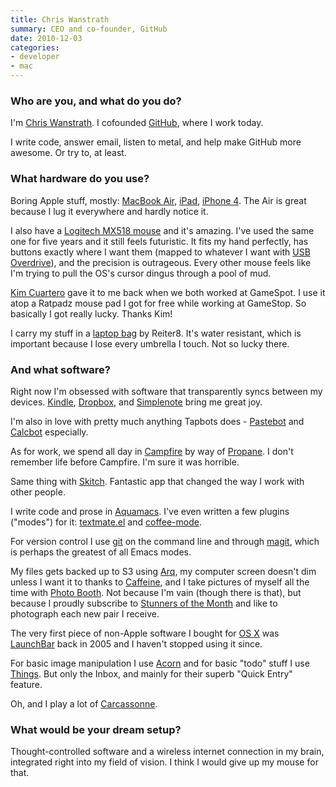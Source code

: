 ```yaml
---
title: Chris Wanstrath
summary: CEO and co-founder, GitHub
date: 2010-12-03
categories:
- developer
- mac
---
```


### Who are you, and what do you do?

I'm [Chris Wanstrath](http://chriswanstrath.com/ "Chris' website."). I cofounded [GitHub][], where I work today.

I write code, answer email, listen to metal, and help make GitHub more awesome. Or try to, at least.

### What hardware do you use?

Boring Apple stuff, mostly: [MacBook Air][macbook-air], [iPad][], [iPhone 4][iphone-4]. The Air is great because I lug it everywhere and hardly notice it.

I also have a [Logitech MX518 mouse][mx-518] and it's amazing. I've used the same one for five years and it still feels futuristic. It fits my hand perfectly, has buttons exactly where I want them (mapped to whatever I want with [USB Overdrive][usb-overdrive]), and the precision is outrageous. Every other mouse feels like I'm trying to pull the OS's cursor dingus through a pool of mud.

[Kim Cuartero](http://twitter.com/kcuartero "Kim's Twitter account.") gave it to me back when we both worked at GameSpot. I use it atop a Ratpadz mouse pad I got for free while working at GameStop. So basically I got really lucky. Thanks Kim!

I carry my stuff in a [laptop bag](http://www.flickr.com/photos/ozmm/4170583206/ "A photo of Chris' bag.") by Reiter8. It's water resistant, which is important because I lose every umbrella I touch. Not so lucky there.

### And what software?

Right now I'm obsessed with software that transparently syncs between my devices. [Kindle][kindle-mac], [Dropbox][], and [Simplenote][simplenote] bring me great joy.

I'm also in love with pretty much anything Tapbots does - [Pastebot][pastebot-ios] and [Calcbot][calcbot-ios] especially.

As for work, we spend all day in [Campfire][] by way of [Propane][]. I don't remember life before Campfire. I'm sure it was horrible.

Same thing with [Skitch][]. Fantastic app that changed the way I work with other people.

I write code and prose in [Aquamacs][]. I've even written a few plugins ("modes") for it: [textmate.el][textmate-el] and [coffee-mode][coffee-mode].

For version control I use [git][] on the command line and through [magit][], which is perhaps the greatest of all Emacs modes.

My files gets backed up to S3 using [Arq][], my computer screen doesn't dim unless I want it to thanks to [Caffeine][], and I take pictures of myself all the time with [Photo Booth][photo-booth]. Not because I'm vain (though there is that), but because I proudly subscribe to [Stunners of the Month](http://stunnerofthemonth.com/ "A sunglasses club.") and like to photograph each new pair I receive.

The very first piece of non-Apple software I bought for [OS X][macos] was [LaunchBar][] back in 2005 and I haven't stopped using it since.

For basic image manipulation I use [Acorn][] and for basic "todo" stuff I use [Things][]. But only the Inbox, and mainly for their superb "Quick Entry" feature.

Oh, and I play a lot of [Carcassonne][carcassonne-ios].

### What would be your dream setup?

Thought-controlled software and a wireless internet connection in my brain, integrated right into my field of vision. I think I would give up my mouse for that.

[acorn]: https://flyingmeat.com/acorn/ "An image editor for the Mac."
[aquamacs]: http://aquamacs.org/ "A Mac OS X native version of Emacs."
[arq]: https://www.arqbackup.com/ "S3-based backup for the Mac."
[caffeine]: http://lightheadsw.com/caffeine/ "A Mac menubar application to keep your computer awake."
[calcbot-ios]: https://tapbots.com/calcbot/ "A calculator app for the iPhone."
[campfire]: https://basecamp.com/retired/campfire "Web-based chat."
[carcassonne-ios]: https://carcassonneapp.com/ "A tile game."
[coffee-mode]: https://github.com/defunkt/coffee-mode "A CoffeeScript mode for Emacs."
[dropbox]: https://www.dropbox.com/ "Online syncing and storage."
[git]: https://git-scm.com/ "A version control system."
[github]: https://github.com/ "A Git code repository service."
[ipad]: https://www.apple.com/ipad/ "A tablet device."
[iphone-4]: https://en.wikipedia.org/wiki/IPhone_4 "A smartphone."
[kindle-mac]: https://itunes.apple.com/gb/app/kindle/id405399194 "An app for reading and syncing Kindle books."
[launchbar]: https://www.obdev.at/products/launchbar/index.html "An application launcher and data manager for the Mac."
[macbook-air]: https://www.apple.com/macbook-air/ "A very thin laptop."
[macos]: https://en.wikipedia.org/wiki/MacOS "An operating system for Mac hardware."
[magit]: https://github.com/magit/magit "A git mode for Emacs."
[mx-518]: https://www.amazon.com/Logitech-Performance-Optical-Gaming-Mouse/dp/B0007Z1M50 "An optical gaming mouse."
[pastebot-ios]: http://web.archive.org/web/20160521194216/http://www.macworld.com:80/product/358634/pastebot-command-copy-paste.html "A clipboard manager for the iPhone."
[photo-booth]: https://en.wikipedia.org/wiki/Photo_Booth "Software to take photos using the built-in camera of recent Macs."
[propane]: http://web.archive.org/web/20170610020904/http://propaneapp.com:80/ "A native Mac client for the Campfire chat service."
[simplenote]: https://simplenote.com/ "A note-taking/syncing service."
[skitch]: https://evernote.com/skitch/ "An always-on image editor for the Mac."
[textmate-el]: https://github.com/defunkt/textmate.el "A mode for Emacs that adds a bunch of Textmate's features."
[things]: https://culturedcode.com/things/ "A task management application for the Mac."
[usb-overdrive]: http://www.usboverdrive.com/ "A configurable Mac OS X device driver for USB or Bluetooth devices."
